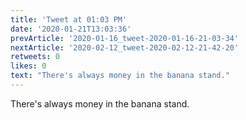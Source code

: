 ```yaml
---
title: 'Tweet at 01:03 PM'
date: '2020-01-21T13:03:36'
prevArticle: '2020-01-16_tweet-2020-01-16-21-03-34'
nextArticle: '2020-02-12_tweet-2020-02-12-21-42-20'
retweets: 0
likes: 0
text: "There's always money in the banana stand."
---
```

There's always money in the banana stand.